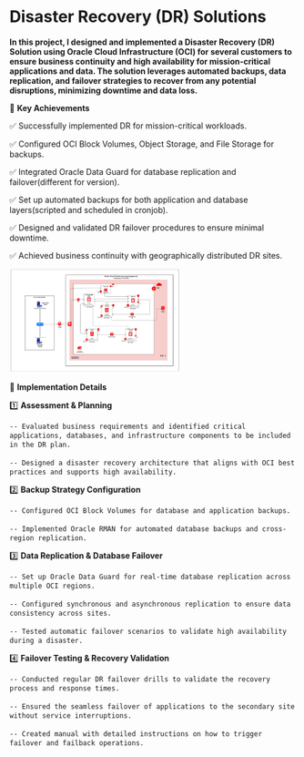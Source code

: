 # Disaster Recovery (DR) Solutions

**In this project, I designed and implemented a Disaster Recovery (DR) Solution using Oracle Cloud Infrastructure (OCI) for several customers to ensure business continuity and high availability for mission-critical applications and data. The solution leverages automated backups, data replication, and failover strategies to recover from any potential disruptions, minimizing downtime and data loss.**

🔹 **Key Achievements**

✅ Successfully implemented DR for mission-critical workloads.

✅ Configured OCI Block Volumes, Object Storage, and File Storage for backups.

✅ Integrated Oracle Data Guard for database replication and failover(different for version).

✅ Set up automated backups for both application and database layers(scripted and scheduled in cronjob).

✅ Designed and validated DR failover procedures to ensure minimal downtime.

✅ Achieved business continuity with geographically distributed DR sites.

<img src="image.png" alt="account" width="300">

🔹 **Implementation Details**

1️⃣ **Assessment & Planning**

	-- Evaluated business requirements and identified critical applications, databases, and infrastructure components to be included in the DR plan.
 
	-- Designed a disaster recovery architecture that aligns with OCI best practices and supports high availability.

2️⃣ **Backup Strategy Configuration**

	-- Configured OCI Block Volumes for database and application backups.
 
	-- Implemented Oracle RMAN for automated database backups and cross-region replication.

3️⃣ **Data Replication & Database Failover**

	-- Set up Oracle Data Guard for real-time database replication across multiple OCI regions.
 
	-- Configured synchronous and asynchronous replication to ensure data consistency across sites.
 
	-- Tested automatic failover scenarios to validate high availability during a disaster.
 
4️⃣ **Failover Testing & Recovery Validation**

	-- Conducted regular DR failover drills to validate the recovery process and response times.
 
	-- Ensured the seamless failover of applications to the secondary site without service interruptions.
 
	-- Created manual with detailed instructions on how to trigger failover and failback operations.
